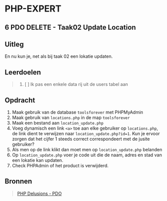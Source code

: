 # PHP-EXPERT

## 6 PDO DELETE - Taak02 Update Location

## Uitleg

En nu kun je, net als bij taak 02 een lokatie updaten.

## Leerdoelen

> 1. [ ] Ik pas een enkele data rij uit de users tabel aan

## Opdracht

1. Maak gebruik van de database `toolsforever` met PHPMyAdmin
2. Maak gebruik van `locations.php` in de map `toolsforever`
3. Maak een bestand aan `location_update.php`
4. Voeg dynamisch een link `<a>` toe aan elke gebruiker op `locations.php`, de link dient te verwijzen naar `location_update.php?id=1`. Kun je ervoor zorgen dat het cijfer 1 steeds correct correspondeert met de jusite gebruiker?
5. Als men op de link klikt dan moet men op `location_update.php` belanden
6. Op `location_update.php` voer je code uit die de naam, adres en stad van een lokatie kan updaten.
7. Check PHPAdmin of het product is verwijderd.

## Bronnen

> [PHP Delusions - PDO](https://phpdelusions.net/pdo)  
